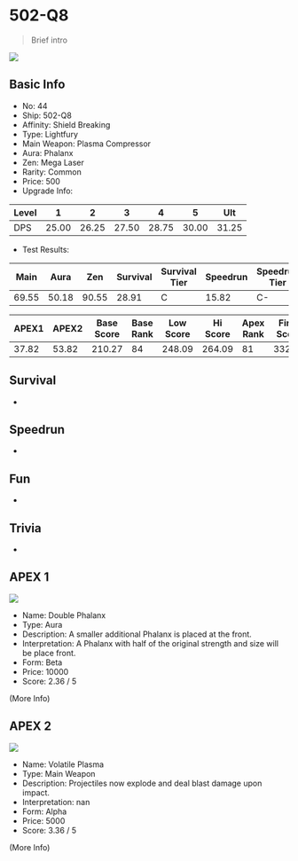 # 502-Q8

> Brief intro

<img src="/ships/ship_44.png" style={{zoom:1}}/>

## Basic Info

- No: 44
- Ship: 502-Q8
- Affinity: Shield Breaking
- Type: Lightfury
- Main Weapon: Plasma Compressor
- Aura: Phalanx
- Zen: Mega Laser
- Rarity: Common
- Price: 500
- Upgrade Info: 

| Level | 1 | 2 | 3 | 4 | 5 | Ult |
|--|--|--|--|--|--|--|
| DPS | 25.00 | 26.25 | 27.50 | 28.75 | 30.00 | 31.25 |

- Test Results: 

| Main | Aura | Zen | Survival | Survival Tier | Speedrun | Speedrun Tier | Fun | Fun Tier |
|--|--|--|--|--|--|--|--|--|
| 69.55 | 50.18 | 90.55 | 28.91 | C | 15.82 | C- | 24.00 | C- |

| APEX1 | APEX2 | Base Score | Base Rank | Low Score | Hi Score | Apex Rank | Final Score | FinalRank |
|--|--|--|--|--|--|--|--|--|
| 37.82 | 53.82 | 210.27 | 84 | 248.09 | 264.09 | 81 | 332.82 | 84 |

## Survival

-

## Speedrun

-

## Fun

-

## Trivia

-

## APEX 1

<img src="/ships/ship_44_apex_1.png" style={{zoom:1}}/>

- Name: Double Phalanx
- Type: Aura
- Description: A smaller additional Phalanx is placed at the front.
- Interpretation: A Phalanx with half of the original strength and size will be place front.
- Form: Beta
- Price: 10000
- Score: 2.36 / 5

(More Info)

## APEX 2

<img src="/ships/ship_44_apex_2.png" style={{zoom:1}}/>

- Name: Volatile Plasma
- Type: Main Weapon
- Description: Projectiles now explode and deal blast damage upon impact.
- Interpretation: nan
- Form: Alpha
- Price: 5000
- Score: 3.36 / 5

(More Info)
